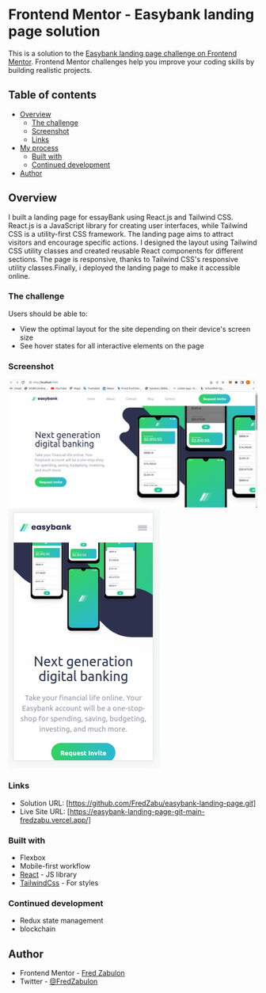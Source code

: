 # Frontend Mentor - Easybank landing page solution

This is a solution to the [Easybank landing page challenge on Frontend Mentor](https://www.frontendmentor.io/challenges/easybank-landing-page-WaUhkoDN). Frontend Mentor challenges help you improve your coding skills by building realistic projects.

## Table of contents

- [Overview](#overview)
  - [The challenge](#the-challenge)
  - [Screenshot](#screenshot)
  - [Links](#links)
- [My process](#my-process)
  - [Built with](#built-with)
  - [Continued development](#continued-development)
- [Author](#author)

## Overview

I built a landing page for essayBank using React.js and Tailwind CSS. React.js is a JavaScript library for creating user interfaces, while Tailwind CSS is a utility-first CSS framework. The landing page aims to attract visitors and encourage specific actions. I designed the layout using Tailwind CSS utility classes and created reusable React components for different sections. The page is responsive, thanks to Tailwind CSS's responsive utility classes.Finally, i deployed the landing page to make it accessible online.

### The challenge

Users should be able to:

- View the optimal layout for the site depending on their device's screen size
- See hover states for all interactive elements on the page

### Screenshot

![](./solution-screenShots/desktop.png)
![](./solution-screenShots/mobile.png)

### Links

- Solution URL: [https://github.com/FredZabu/easybank-landing-page.git]
- Live Site URL: [https://easybank-landing-page-git-main-fredzabu.vercel.app/]

### Built with

- Flexbox
- Mobile-first workflow
- [React](https://reactjs.org/) - JS library
- [TailwindCss](https://tailwindcss.com/) - For styles

### Continued development

- Redux state management
- blockchain

## Author

- Frontend Mentor - [Fred Zabulon](https://www.frontendmentor.io/profile/fredzabu)
- Twitter - [@FredZabulon](https://twitter.com/FredZabulon)

